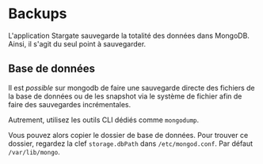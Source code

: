 # Backups

L'application Stargate sauvegarde la totalité des données dans MongoDB. Ainsi, il s'agit du seul point à sauvegarder.

## Base de données

Il est _possible_ sur mongodb de faire une sauvegarde directe des fichiers de la base de données ou de les snapshot via le système de fichier afin de faire des sauvegardes incrémentales.

Autrement, utilisez les outils CLI dédiés comme `mongodump`.

Vous pouvez alors copier le dossier de base de données. Pour trouver ce dossier, regardez la clef `storage.dbPath` dans `/etc/mongod.conf`.
Par défaut `/var/lib/mongo`.